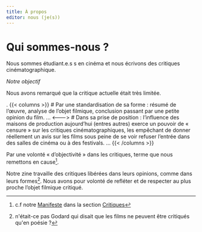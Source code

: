 ```yaml
--- 
title: À propos
editor: nous (je(s))
---
```


# Qui sommes-nous ?

Nous sommes étudiant.e.s s en cinéma et nous écrivons des critiques cinématographique. 
 
 *Notre objectif*

Nous avons remarqué que la critique actuelle était très limitée. 

. {{< columns >}} <!-- begin columns block --> # Par une standardisation de sa forme : résumé de l’œuvre, analyse de l’objet filmique, conclusion passant par une petite opinion du film. ... <---> <!-- magic separator, between columns --> # Dans sa prise de position : l’influence des maisons de production aujourd’hui (entres autres) exerce un pouvoir de « censure » sur les critiques cinématographiques, les empêchant de donner réellement un avis sur les films sous peine de se voir refuser l’entrée dans des salles de cinéma ou à des festivals. ... {{< /columns >}}

Par une volonté « d’objectivité » dans les critiques, terme que nous remettons en cause[^1]. 
 
Notre zine travaille des critiques libérées dans leurs opinions, comme dans leurs formes[^2]. Nous avons pour volonté de refléter et de respecter au plus proche l’objet filmique critiqué. 




[^1]: c.f notre [Manifeste](https://ludimarwood.github.io/je_s_/blog/manifeste/) dans la section [Critiques](https://ludimarwood.github.io/je_s_/blog/)
[^2]: n'était-ce pas Godard qui disait que les films ne peuvent être critiqués qu'en poésie ?
